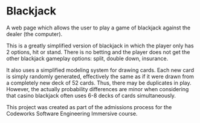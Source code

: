 # Blackjack

A web page which allows the user to play a game of blackjack against the dealer (the computer).

This is a greatly simplified version of blackjack in which the player only has 2 options, hit or stand. There is no betting and the player does not get the other blackjack gameplay options: split, double down, insurance.

It also uses a simplified modeling system for drawing cards. Each new card is simply randomly generated, effectively the same as if it were drawn from a completely new deck of 52 cards. Thus, there may be duplicates in play. However, the actually probability differences are minor when considering that casino blackjack often uses 6-8 decks of cards simultaneously.

This project was created as part of the admissions process for the Codeworks Software Engineering Immersive course.
